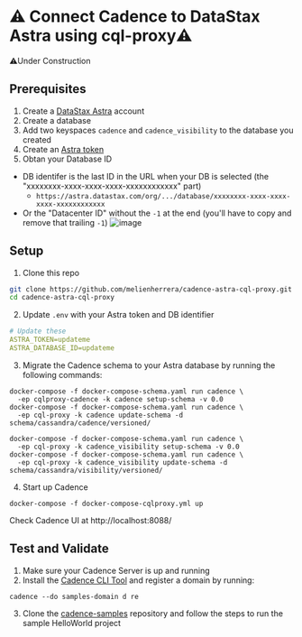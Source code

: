 # ⚠️ Connect Cadence to DataStax Astra using cql-proxy⚠️

⚠️Under Construction

## Prerequisites
1. Create a [DataStax Astra](https://auth.cloud.datastax.com/auth/realms/CloudUsers/protocol/openid-connect/registrations?client_id=auth-proxy&response_type=code&scope=openid+profile+email&redirect_uri=https://astra.datastax.com/welcome&) account
2. Create a database
3. Add two keyspaces `cadence` and `cadence_visibility` to the database you created
4. Create an [Astra token](https://docs.datastax.com/en/astra/docs/manage-application-tokens.html)
5. Obtan your Database ID
  * DB identifer is the last ID in the URL when your DB is selected (the "xxxxxxxx-xxxx-xxxx-xxxx-xxxxxxxxxxxx" part)
    * `https://astra.datastax.com/org/.../database/xxxxxxxx-xxxx-xxxx-xxxx-xxxxxxxxxxxx`
  * Or the "Datacenter ID" without the `-1` at the end (you'll have to copy and remove that trailing `-1`)
    ![image](https://user-images.githubusercontent.com/3710715/161331138-906f4f7f-919e-4f47-a731-a855d54369c5.png)
    
 ## Setup
 1. Clone this repo
```sh
git clone https://github.com/melienherrera/cadence-astra-cql-proxy.git
cd cadence-astra-cql-proxy
```
2. Update `.env` with your Astra token and DB identifier
```yaml
# Update these
ASTRA_TOKEN=updateme
ASTRA_DATABASE_ID=updateme
```
3. Migrate the Cadence schema to your Astra database by running the following commands:
```
docker-compose -f docker-compose-schema.yaml run cadence \
  -ep cqlproxy-cadence -k cadence setup-schema -v 0.0
docker-compose -f docker-compose-schema.yaml run cadence \
  -ep cql-proxy -k cadence update-schema -d schema/cassandra/cadence/versioned/

docker-compose -f docker-compose-schema.yaml run cadence \
  -ep cql-proxy -k cadence_visibility setup-schema -v 0.0
docker-compose -f docker-compose-schema.yaml run cadence \
  -ep cql-proxy -k cadence_visibility update-schema -d schema/cassandra/visibility/versioned/
```
4. Start up Cadence
```
docker-compose -f docker-compose-cqlproxy.yml up
```
Check Cadence UI at http://localhost:8088/

## Test and Validate
1. Make sure your Cadence Server is up and running
2. Install the [Cadence CLI Tool](https://cadenceworkflow.io/docs/cli/#using-the-cli) and register a domain by running:
```
cadence --do samples-domain d re 
```
3. Clone the [cadence-samples](https://github.com/uber-common/cadence-samples) repository and follow the steps to run the sample HelloWorld project
